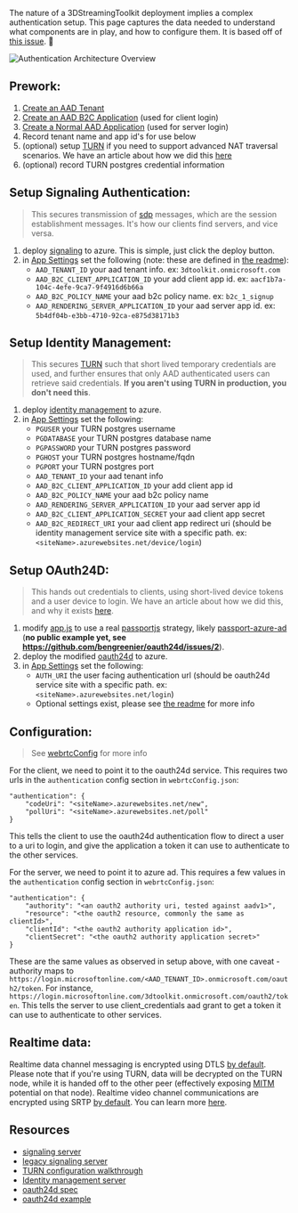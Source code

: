 The nature of a 3DStreamingToolkit deployment implies a complex authentication setup. This page captures the data needed to understand what components are in play, and how to configure them. It is based off of [this issue](https://github.com/3DStreamingToolkit/3DStreamingToolkit/issues/177). 🔐 

![Authentication Architecture Overview](https://user-images.githubusercontent.com/1167891/39771759-48355a84-52c1-11e8-98fd-dd0198aac0ed.png)

## Prework:

1) [Create an AAD Tenant](https://docs.microsoft.com/en-us/azure/active-directory/develop/active-directory-howto-tenant)
2) [Create an AAD B2C Application](https://docs.microsoft.com/en-us/azure/active-directory-b2c/active-directory-b2c-app-registration) (used for client login)
3) [Create a Normal AAD Application](https://docs.microsoft.com/en-us/azure/azure-resource-manager/resource-group-create-service-principal-portal) (used for server login)
4) Record tenant name and app id's for use below
5) (optional) setup [TURN](https://en.wikipedia.org/wiki/Traversal_Using_Relays_around_NAT) if you need to support advanced NAT traversal scenarios. We have an article about how we did this [here](https://www.microsoft.com/developerblog/2018/01/29/orchestrating-turn-servers-cloud-deployment)
6) (optional) record TURN postgres credential information

## Setup Signaling Authentication:

> This secures transmission of [sdp](https://webrtchacks.com/sdp-anatomy/) messages, which are the session establishment messages. It's how our clients find servers, and vice versa.

1) deploy [signaling](https://github.com/3DStreamingToolkit/signal-3dstk) to azure. This is simple, just click the deploy button. 
2) in [App Settings](https://docs.microsoft.com/en-us/azure/app-service/web-sites-configure) set the following (note: these are defined in [the readme](https://github.com/3DStreamingToolkit/signal-3dstk/blob/master/README.md)):
    + `AAD_TENANT_ID` your aad tenant info. ex: `3dtoolkit.onmicrosoft.com`
    + `AAD_B2C_CLIENT_APPLICATION_ID` your add client app id. ex: `aacf1b7a-104c-4efe-9ca7-9f4916d6b66a`
    + `AAD_B2C_POLICY_NAME` your aad b2c policy name. ex: `b2c_1_signup` 
    + `AAD_RENDERING_SERVER_APPLICATION_ID` your aad server app id. ex: `5b4df04b-e3bb-4710-92ca-e875d38171b3`

## Setup Identity Management:

> This secures [TURN](https://en.wikipedia.org/wiki/Traversal_Using_Relays_around_NAT) such that short lived temporary credentials are used, and further ensures that only AAD authenticated users can retrieve said credentials. __If you aren't using TURN in production, you don't need this__.

1) deploy [identity management](https://github.com/anastasiia-zolochevska/3dtoolkit-identity-management) to azure.
2) in [App Settings](https://docs.microsoft.com/en-us/azure/app-service/web-sites-configure) set the following:
    + `PGUSER` your TURN postgres username
    + `PGDATABASE` your TURN postgres database name
    + `PGPASSWORD` your TURN postgres password
    + `PGHOST` your TURN postgres hostname/fqdn
    + `PGPORT` your TURN postgres port
    + `AAD_TENANT_ID` your aad tenant info
    + `AAD_B2C_CLIENT_APPLICATION_ID` your add client app id
    + `AAD_B2C_POLICY_NAME` your aad b2c policy name
    + `AAD_RENDERING_SERVER_APPLICATION_ID` your aad server app id
    + `AAD_B2C_CLIENT_APPLICATION_SECRET` your aad client app secret
    + `AAD_B2C_REDIRECT_URI` your aad client app redirect uri (should be identity management service site with a specific path. ex: `<siteName>.azurewebsites.net/device/login`)

## Setup OAuth24D:

> This hands out credentials to clients, using short-lived device tokens and a user device to login. We have an article about how we did this, and why it exists [here](https://www.microsoft.com/developerblog/2018/04/23/oauth-2-0-mixed-reality-applications/).

1) modify [app.js](https://github.com/bengreenier/oauth24d/blob/master/examples/server/node/app.js) to use a real [passportjs](http://www.passportjs.org/) strategy, likely [passport-azure-ad](https://github.com/azuread/passport-azure-ad) (__no public example yet, see https://github.com/bengreenier/oauth24d/issues/2__).
2) deploy the modified [oauth24d](https://github.com/bengreenier/oauth24d/tree/master/examples/server/node) to azure.
3) in [App Settings]() set the following:
    + `AUTH_URI` the user facing authentication url (should be oauth24d service site with a specific path. ex: `<siteName>.azurewebsites.net/login`)
    + Optional settings exist, please see [the readme](https://github.com/bengreenier/oauth24d/blob/master/examples/server/node/README.md) for more info

## Configuration:

> See [webrtcConfig](./webrtc-config.md) for more info

For the client, we need to point it to the oauth24d service. This requires two urls in the `authentication` config section in `webrtcConfig.json`:

```
"authentication": {
    "codeUri": "<siteName>.azurewebsites.net/new",
    "pollUri": "<siteName>.azurewebsites.net/poll"
}
```

This tells the client to use the oauth24d authentication flow to direct a user to a uri to login, and give the application a token it can use to authenticate to the other services.

For the server, we need to point it to azure ad. This requires a few values in the `authentication` config section in `webrtcConfig.json`:

```
"authentication": {
    "authority": "<an oauth2 authority uri, tested against aadv1>",
    "resource": "<the oauth2 resource, commonly the same as clientId>",
    "clientId": "<the oauth2 authority application id>",
    "clientSecret": "<the oauth2 authority application secret>"
}
```

These are the same values as observed in setup above, with one caveat - authority maps to `https://login.microsoftonline.com/<AAD_TENANT_ID>.onmicrosoft.com/oauth2/token`. For instance, `https://login.microsoftonline.com/3dtoolkit.onmicrosoft.com/oauth2/token`. This tells the server to use client_credentials aad grant to get a token it can use to authenticate to other services.

## Realtime data:

Realtime data channel messaging is encrypted using DTLS [by default](https://github.com/3DStreamingToolkit/3DStreamingToolkit/blob/master/Plugins/NativeServerPlugin/src/peer_conductor.cpp#L195). Please note that if you're using TURN, data will be decrypted on the TURN node, while it is handed off to the other peer (effectively exposing [MITM](https://en.wikipedia.org/wiki/Man-in-the-middle_attack) potential on that node). Realtime video channel communications are encrypted using SRTP [by default](https://github.com/3DStreamingToolkit/3DStreamingToolkit/blob/master/Plugins/NativeServerPlugin/src/peer_conductor.cpp#L195). You can learn more [here](http://webrtc-security.github.io/#4.3.).

## Resources

* [signaling server](https://github.com/3DStreamingToolkit/signal-3dstk)
* [legacy signaling server](https://github.com/anastasiia-zolochevska/signaling-server-http-auth)
* [TURN configuration walkthrough](https://www.microsoft.com/developerblog/2018/01/29/orchestrating-turn-servers-cloud-deployment)
* [Identity management server](https://github.com/anastasiia-zolochevska/3dtoolkit-identity-management)
* [oauth24d spec](https://github.com/bengreenier/oauth24d)
* [oauth24d example](https://github.com/bengreenier/oauth24d/tree/master/examples/server/node)